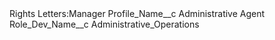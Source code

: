 <?xml version="1.0" encoding="UTF-8"?>
<CustomMetadata xmlns="http://soap.sforce.com/2006/04/metadata" xmlns:xsi="http://www.w3.org/2001/XMLSchema-instance" xmlns:xsd="http://www.w3.org/2001/XMLSchema">
    <label>Rights Letters:Manager</label>
    <values>
        <field>Profile_Name__c</field>
        <value xsi:type="xsd:string">Administrative Agent</value>
    </values>
    <values>
        <field>Role_Dev_Name__c</field>
        <value xsi:type="xsd:string">Administrative_Operations</value>
    </values>
</CustomMetadata>
